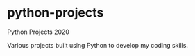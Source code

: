 # python-projects
Python Projects 2020

Various projects built using Python to develop my coding skills.
